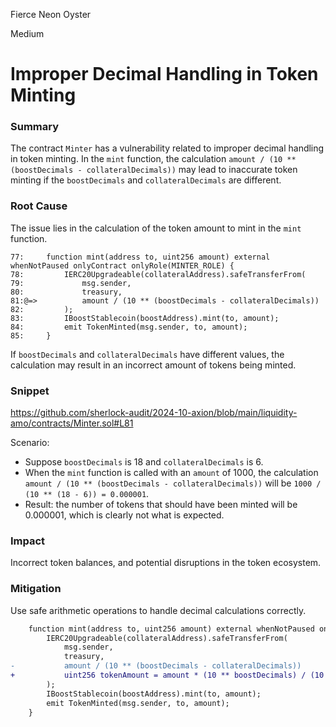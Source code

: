 Fierce Neon Oyster

Medium

# Improper Decimal Handling in Token Minting

### Summary

The contract `Minter` has a vulnerability related to improper decimal handling in token minting. In the `mint` function, the calculation `amount / (10 ** (boostDecimals - collateralDecimals))` may lead to inaccurate token minting if the `boostDecimals` and `collateralDecimals` are different.

### Root Cause

The issue lies in the calculation of the token amount to mint in the `mint` function.
```solidity
77:     function mint(address to, uint256 amount) external whenNotPaused onlyContract onlyRole(MINTER_ROLE) {
78:         IERC20Upgradeable(collateralAddress).safeTransferFrom(
79:             msg.sender,
80:             treasury,
81:@=>          amount / (10 ** (boostDecimals - collateralDecimals))
82:         );
83:         IBoostStablecoin(boostAddress).mint(to, amount);
84:         emit TokenMinted(msg.sender, to, amount);
85:     }
```
If `boostDecimals` and `collateralDecimals` have different values, the calculation may result in an incorrect amount of tokens being minted.

### Snippet

https://github.com/sherlock-audit/2024-10-axion/blob/main/liquidity-amo/contracts/Minter.sol#L81

Scenario:
- Suppose `boostDecimals` is 18 and `collateralDecimals` is 6.
- When the `mint` function is called with an `amount` of 1000, the calculation `amount / (10 ** (boostDecimals - collateralDecimals))` will be `1000 / (10 ** (18 - 6)) = 0.000001`.
- Result: the number of tokens that should have been minted will be 0.000001, which is clearly not what is expected.

### Impact

Incorrect token balances, and potential disruptions in the token ecosystem.

### Mitigation

Use safe arithmetic operations to handle decimal calculations correctly.
```diff
    function mint(address to, uint256 amount) external whenNotPaused onlyContract onlyRole(MINTER_ROLE) {
        IERC20Upgradeable(collateralAddress).safeTransferFrom(
            msg.sender,
            treasury,
-           amount / (10 ** (boostDecimals - collateralDecimals))
+           uint256 tokenAmount = amount * (10 ** boostDecimals) / (10 ** collateralDecimals);
        );
        IBoostStablecoin(boostAddress).mint(to, amount);
        emit TokenMinted(msg.sender, to, amount);
    }
```